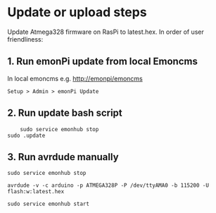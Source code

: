 # Update or upload steps

Update Atmega328 firmware on RasPi to latest.hex. In order of user friendliness:

## 1. Run emonPi update from local Emoncms

In local emoncms e.g. [http://emonpi/emoncms](http://emonpi/emoncms)

`Setup > Admin > emonPi Update`

## 2. Run update bash script

        sudo service emonhub stop
	sudo .update

## 3. Run avrdude manually

	sudo service emonhub stop

	avrdude -v -c arduino -p ATMEGA328P -P /dev/ttyAMA0 -b 115200 -U flash:w:latest.hex

	sudo service emonhub start
